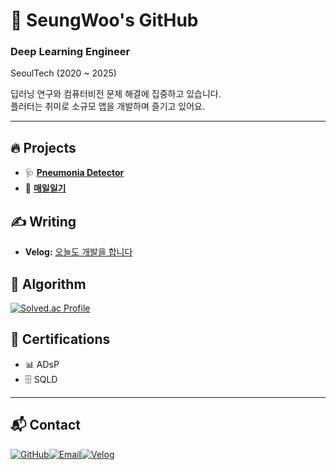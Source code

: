 # 🚀 SeungWoo's GitHub  

### Deep Learning Engineer
SeoulTech (2020 ~ 2025)  

딥러닝 연구와 컴퓨터비전 문제 해결에 집중하고 있습니다.  
플러터는 취미로 소규모 앱을 개발하며 즐기고 있어요.  

---

## 🔥 Projects  

- 🩺 **[Pneumonia Detector](https://github.com/tmddn0920/Pneumonia_Detector)**
- 📱 **[매일일기](https://github.com/tmddn0920/Daily_Diary)**

## ✍️ Writing  
- **Velog:** [오늘도 개발을 합니다](https://velog.io/@tmddn0920/posts)  

## 🧩 Algorithm  
<a href="https://solved.ac/tmddn0920">
    <img src="http://mazassumnida.wtf/api/v2/generate_badge?boj=tmddn0920" alt="Solved.ac Profile"/>
</a>

## 📜 Certifications  
- 📊 ADsP  
- 🗄️ SQLD  

---

## 📬 Contact  
[![GitHub](https://img.shields.io/badge/GitHub-000000?style=for-the-badge&logo=github&logoColor=white)](https://github.com/tmddn0920)[![Email](https://img.shields.io/badge/Email-D14836?style=for-the-badge&logo=gmail&logoColor=white)](mailto:likepiano2424@gmail.com)[![Velog](https://img.shields.io/badge/Velog-20C997?style=for-the-badge&logo=velog&logoColor=white)](https://velog.io/@tmddn0920/posts)  
